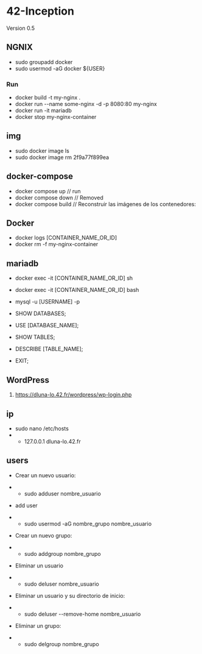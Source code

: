 # 42-Inception

Version 0.5

## NGNIX
- sudo groupadd docker
- sudo usermod -aG docker ${USER}
### Run 
- docker build -t my-nginx .
- docker run --name some-nginx -d -p 8080:80 my-nginx
- docker run -it mariadb
- docker stop my-nginx-container


## img
- sudo docker image ls
- sudo  docker image rm 2f9a77f899ea


## docker-compose
- docker compose up // run
- docker compose down // Removed
- docker compose build // Reconstruir las imágenes de los contenedores:

## Docker
- docker logs [CONTAINER_NAME_OR_ID]
- docker rm -f my-nginx-container

## mariadb
- docker exec -it [CONTAINER_NAME_OR_ID] sh
- docker exec -it [CONTAINER_NAME_OR_ID] bash

- mysql -u [USERNAME] -p
- SHOW DATABASES;
- USE [DATABASE_NAME];
- SHOW TABLES;
- DESCRIBE [TABLE_NAME];
- EXIT;




## WordPress
1. https://dluna-lo.42.fr/wordpress/wp-login.php


## ip
- sudo nano /etc/hosts
- -	127.0.0.1       dluna-lo.42.fr


## users
- Crear un nuevo usuario:
- - sudo adduser nombre_usuario

- add user
- - sudo usermod -aG nombre_grupo nombre_usuario

- Crear un nuevo grupo:
- - sudo addgroup nombre_grupo

- Eliminar un usuario
- - sudo deluser nombre_usuario

- Eliminar un usuario y su directorio de inicio:
- - sudo deluser --remove-home nombre_usuario

- Eliminar un grupo:
- - sudo delgroup nombre_grupo

